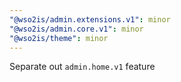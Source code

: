 ```yaml
---
"@wso2is/admin.extensions.v1": minor
"@wso2is/admin.core.v1": minor
"@wso2is/theme": minor
---
```


Separate out `admin.home.v1` feature

